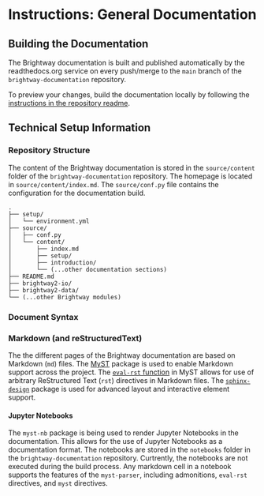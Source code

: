 # Instructions: General Documentation

## Building the Documentation

The Brightway documentation is built and published automatically by the readthedocs.org service on every push/merge to the `main` branch of the `brightway-documentation` repository.

To preview your changes, build the documentation locally by following the [instructions in the repository readme](https://github.com/brightway-lca/brightway-documentation).

## Technical Setup Information

### Repository Structure

The content of the Brightway documentation is stored in the `source/content` folder of the `brightway-documentation` repository. The homepage is located in `source/content/index.md`. The `source/conf.py` file contains the configuration for the documentation build.

```
.
├── setup/
│   └── environment.yml
├── source/
│   ├── conf.py
│   └── content/
│       ├── index.md
│       ├── setup/
│       ├── introduction/
│       └── (...other documentation sections)
├── README.md
├── brightway2-io/
├── brightway2-data/
└── (...other Brightway modules)
```
### Document Syntax

### Markdown (and reStructuredText)

The the different pages of the Brightway documentation are based on Markdown (`md`) files. The [MyST](https://myst-parser.readthedocs.io/en/latest/index.html) package is used to enable Markdown support across the project. The [`eval-rst` function](https://myst-parser.readthedocs.io/en/latest/syntax/roles-and-directives.html#syntax-directives-parsing) in MyST allows for use of arbitrary ReStructured Text (`rst`) directives in Markdown files. The [`sphinx-design`](https://sphinx-design.readthedocs.io/en/furo-theme/) package is used for advanced layout and interactive element support.

#### Jupyter Notebooks

The `myst-nb` package is being used to render Jupyter Notebooks in the documentation. This allows for the use of Jupyter Notebooks as a documentation format. The notebooks are stored in the `notebooks` folder in the `brightway-documentation` repository. Curtrently, the notebooks are not executed during the build process. Any markdown cell in a notebook supports the features of the `myst-parser`, including admonitions, `eval-rst` directives, and `myst` directives.